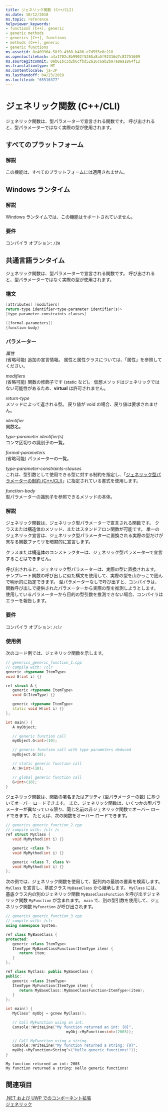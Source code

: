 ```yaml
---
title: ジェネリック関数 (C++/CLI)
ms.date: 10/12/2018
ms.topic: reference
helpviewer_keywords:
- functions [C++], generic
- generic methods
- generics [C++], functions
- methods [C++], generic
- generic functions
ms.assetid: 8e409364-58f9-4360-b486-e7d555e0c218
ms.openlocfilehash: a4a1702c8b9902f5265a8a5f92316d7c82751609
ms.sourcegitcommit: 0ab61bc3d2b6cfbd52a16c6ab2b97a8ea1864f12
ms.translationtype: HT
ms.contentlocale: ja-JP
ms.lasthandoff: 04/23/2019
ms.locfileid: "65516377"
---
```

# <a name="generic-functions-ccli"></a>ジェネリック関数 (C++/CLI)

ジェネリック関数は、型パラメーターで宣言される関数です。 呼び出されると、型パラメーターではなく実際の型が使用されます。

## <a name="all-platforms"></a>すべてのプラットフォーム

### <a name="remarks"></a>解説

この機能は、すべてのプラットフォームには適用されません。

## <a name="windows-runtime"></a>Windows ランタイム

### <a name="remarks"></a>解説

Windows ランタイムでは、この機能はサポートされていません。

### <a name="requirements"></a>要件

コンパイラ オプション: `/ZW`

## <a name="common-language-runtime"></a>共通言語ランタイム

ジェネリック関数は、型パラメーターで宣言される関数です。 呼び出されると、型パラメーターではなく実際の型が使用されます。

### <a name="syntax"></a>構文

```cpp
[attributes] [modifiers]
return-type identifier<type-parameter identifier(s)>
[type-parameter-constraints clauses]

([formal-parameters])
{function-body}
```

### <a name="parameters"></a>パラメーター

*属性*<br/>
(省略可能) 追加の宣言情報。 属性と属性クラスについては、「属性」を参照してください。

*modifiers*<br/>
(省略可能) 関数の修飾子です (static など)。  仮想メソッドはジェネリックではない可能性があるため、**virtual** は許可されません。

*return-type*<br/>
メソッドによって返される型。 戻り値が void の場合、戻り値は要求されません。

*identifier*<br/>
関数名。

*type-parameter identifier(s)*<br/>
コンマ区切りの識別子の一覧。

*formal-parameters*<br/>
(省略可能) パラメーターの一覧。

*type-parameter-constraints-clauses*<br/>
これは、型引数として使用できる型に対する制約を指定し、「[ジェネリック型パラメーターの制約 (C++/CLI)](constraints-on-generic-type-parameters-cpp-cli.md)」に指定されている書式を使用します。

*function-body*<br/>
型パラメーターの識別子を参照できるメソッドの本体。

### <a name="remarks"></a>解説

ジェネリック関数は、ジェネリック型パラメーターで宣言される関数です。 クラスまたは構造体のメソッド、またはスタンドアロン関数が可能です。 単一のジェネリック宣言は、ジェネリック型パラメーターに置換される実際の型だけが異なる関数ファミリを暗黙的に宣言します。

クラスまたは構造体のコンストラクターは、ジェネリック型パラメーターで宣言することはできません。

呼び出されると、ジェネリック型パラメーターは、実際の型に置換されます。 テンプレート関数の呼び出しに似た構文を使用して、実際の型を山かっこで囲んで明示的に指定できます。 型パラメーターなしで呼び出すと、コンパイラは、関数呼び出しで提供されたパラメーターから実際の型を推測しようとします。 使用しているパラメーターから目的の型引数を推測できない場合、コンパイラはエラーを報告します。

### <a name="requirements"></a>要件

コンパイラ オプション: `/clr`

### <a name="examples"></a>使用例

次のコード例では、ジェネリック関数を示します。

```cpp
// generics_generic_function_1.cpp
// compile with: /clr
generic <typename ItemType>
void G(int i) {}

ref struct A {
   generic <typename ItemType>
   void G(ItemType) {}

   generic <typename ItemType>
   static void H(int i) {}
};

int main() {
   A myObject;

   // generic function call
   myObject.G<int>(10);

   // generic function call with type parameters deduced
   myObject.G(10);

   // static generic function call
   A::H<int>(10);

   // global generic function call
   G<int>(10);
}
```

ジェネリック関数は、関数の署名またはアリティ (型パラメーターの数) に基づいてオーバー ロードできます。 また、ジェネリック関数は、いくつかの型パラメーターが異なっている限り、同じ名前の非ジェネリック関数でオーバー ロードできます。 たとえば、次の関数をオーバー ロードできます。

```cpp
// generics_generic_function_2.cpp
// compile with: /clr /c
ref struct MyClass {
   void MyMythod(int i) {}

   generic <class T>
   void MyMythod(int i) {}

   generic <class T, class V>
   void MyMythod(int i) {}
};
```

次の例では、ジェネリック関数を使用して、配列内の最初の要素を検索します。 `MyClass` を宣言し、基底クラス `MyBaseClass` から継承します。 `MyClass` には、基底クラス内の別のジェネリック関数 `MyBaseClassFunction` を呼び出すジェネリック関数 `MyFunction` が含まれます。 `main` で、別の型引数を使用して、ジェネリック関数 `MyFunction` が呼び出されます。

```cpp
// generics_generic_function_3.cpp
// compile with: /clr
using namespace System;

ref class MyBaseClass {
protected:
   generic <class ItemType>
   ItemType MyBaseClassFunction(ItemType item) {
      return item;
   }
};

ref class MyClass: public MyBaseClass {
public:
   generic <class ItemType>
   ItemType MyFunction(ItemType item) {
      return MyBaseClass::MyBaseClassFunction<ItemType>(item);
   }
};

int main() {
   MyClass^ myObj = gcnew MyClass();

   // Call MyFunction using an int.
   Console::WriteLine("My function returned an int: {0}",
                           myObj->MyFunction<int>(2003));

   // Call MyFunction using a string.
   Console::WriteLine("My function returned a string: {0}",
   myObj->MyFunction<String^>("Hello generic functions!"));
}
```

```Output
My function returned an int: 2003
My function returned a string: Hello generic functions!
```

## <a name="see-also"></a>関連項目

[.NET および UWP でのコンポーネント拡張](component-extensions-for-runtime-platforms.md)<br/>
[ジェネリック](generics-cpp-component-extensions.md)
